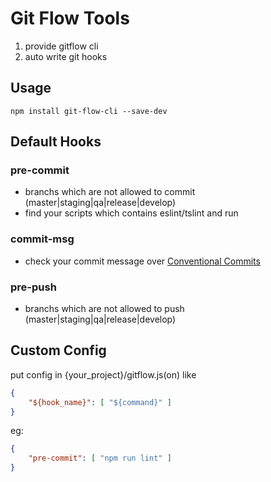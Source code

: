 # Git Flow Tools
1. provide gitflow cli
2. auto write git hooks



## Usage

```
npm install git-flow-cli --save-dev
```



## Default Hooks

### pre-commit

- branchs which are not allowed to commit (master|staging|qa|release|develop)
- find your scripts which contains eslint/tslint and run



### commit-msg

- check your commit message over [Conventional Commits](https://www.conventionalcommits.org/en/v1.0.0-beta.2/)


### pre-push

- branchs which are not allowed to push (master|staging|qa|release|develop)




## Custom Config

put config in {your_project}/gitflow.js(on) like

```json
{
	"${hook_name}": [ "${command}" ] 
}
```

eg:

```json
{
	"pre-commit": [ "npm run lint" ]
}
```

